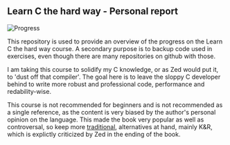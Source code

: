 ## Learn C the hard way - Personal report

![Progress](http://progressed.io/bar/25?title=progress)

This repository is used to provide an overview of the progress on the Learn C the hard way course. A secondary purpose is to backup code used in exercises, even though there are many repositories on github with those.

I am taking this course to solidify my C knowledge, or as Zed would put it, to 'dust off that compiler'. The goal here is to leave the sloppy C developer behind to write more robust and professional code, performance and redability-wise.

This course is not recommended for beginners and is not recommended as a single reference, as the content is very biased by the author's personal opinion on the language. This made the book very popular as well as controversal, so keep more [traditional](https://stackoverflow.com/questions/562303/the-definitive-c-book-guide-and-list), alternatives at hand, mainly K&R, which is explictly criticized by Zed in the ending of the book.


